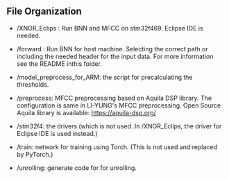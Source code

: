 ## File Organization

* /XNOR_Eclips : Run BNN and MFCC on stm32f469. Eclipse IDE is needed.

* /forward : Run BNN for host machine. Selecting the correct path or including the needed header for the input data. For more information see the README inthis folder.

* /model_preprocess_for_ARM: the script for precalculating the thresholds.

* /preprocess: MFCC preprocessing based on Aquila DSP library. The configuration is same in LI-YUNG's MFCC preprocessing. Open Source Aquila library is available: https://aquila-dsp.org/

* /stm32f4: the drivers (which is not used. In /XNOR_Eclips, the driver for Eclipse IDE is used instead.)

* /train: network for training using Torch. (This is not used and replaced by PyTorch.)

* /unrolling: generate code for for unrolling.